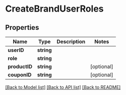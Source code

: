 # CreateBrandUserRoles

## Properties
Name | Type | Description | Notes
------------ | ------------- | ------------- | -------------
**userID** | **string** |  | 
**role** | **string** |  | 
**productID** | **string** |  | [optional] 
**couponID** | **string** |  | [optional] 

[[Back to Model list]](../README.md#documentation-for-models) [[Back to API list]](../README.md#documentation-for-api-endpoints) [[Back to README]](../README.md)


